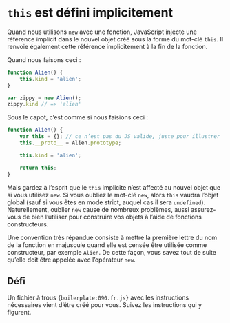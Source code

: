 `this` est défini implicitement
===============================

Quand nous utilisons `new` avec une fonction, JavaScript injecte une référence
implicit dans le nouvel objet créé sous la forme du mot-clé `this`.  Il
renvoie également cette référence implicitement à la fin de la fonction.

Quand nous faisons ceci :

```js
function Alien() {
	this.kind = 'alien';
}

var zippy = new Alien();
zippy.kind // => 'alien'
```

Sous le capot, c’est comme si nous faisions ceci :

```js
function Alien() {
	var this = {}; // ce n’est pas du JS valide, juste pour illustrer
	this.__proto__ = Alien.prototype;

	this.kind = 'alien';

	return this;
}
```

Mais gardez à l’esprit que le `this` implicite n’est affecté au nouvel objet
que si vous utilisez `new`.  Si vous oubliez le mot-clé `new`, alors `this`
vaudra l’objet global (sauf si vous êtes en mode strict, auquel cas il sera
`undefined`).  Naturellement, oublier `new` cause de nombreux problèmes, aussi
assurez-vous de bien l’utiliser pour construire vos objets à l’aide de
fonctions constructeurs.

Une convention très répandue consiste à mettre la première lettre du nom de la
fonction en majuscule quand elle est censée être utilisée comme constructeur,
par exemple `Alien`.  De cette façon, vous savez tout de suite qu’elle doit
être appelée avec l’opérateur `new`.

Défi
----

Un fichier à trous `{boilerplate:090.fr.js}` avec les instructions nécessaires vient d’être
créé pour vous.  Suivez les instructions qui y figurent.
